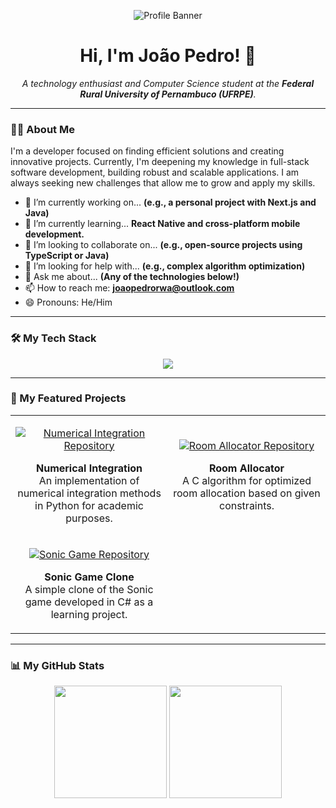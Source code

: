 <p align="center">
  <img src="https://path.to/your/banner-image.png" alt="Profile Banner" />
  </p>

<h1 align="center">Hi, I'm João Pedro! 👋</h1>
<p align="center">
  <em>A technology enthusiast and Computer Science student at the <strong>Federal Rural University of Pernambuco (UFRPE)</strong>.</em>
</p>

---

### 👨‍💻 About Me

<p>
  I'm a developer focused on finding efficient solutions and creating innovative projects. Currently, I'm deepening my knowledge in full-stack software development, building robust and scalable applications. I am always seeking new challenges that allow me to grow and apply my skills.
</p>

- 🔭 I’m currently working on... **(e.g., a personal project with Next.js and Java)**
- 🌱 I’m currently learning... **React Native and cross-platform mobile development.**
- 👯 I’m looking to collaborate on... **(e.g., open-source projects using TypeScript or Java)**
- 🤔 I’m looking for help with... **(e.g., complex algorithm optimization)**
- 💬 Ask me about... **(Any of the technologies below!)**
- 📫 How to reach me: **joaopedrorwa@outlook.com**
- 😄 Pronouns: He/Him

---

### 🛠️ My Tech Stack

<p align="center">
  <a href="https://skillicons.dev">
    <img src="https://skillicons.dev/icons?i=java,typescript,react,nextjs,postgres,git,github,vscode" />
    </a>
</p>

---

### 🚀 My Featured Projects

<table border="0" cellpadding="10">
  <tr border="0">
    <td width="50%" align="center">
      <p align="center">
        <a href="https://github.com/JoaoPedroAraujoSouza/numerical_integration" target="_blank">
          <img src="https://github-readme-stats.vercel.app/api/pin/?username=JoaoPedroAraujoSouza&repo=numerical_integration&theme=github_dark&show_owner=true" alt="Numerical Integration Repository">
        </a>
      </p>
      <p align="center">
        <strong>Numerical Integration</strong><br>
        An implementation of numerical integration methods in Python for academic purposes.
      </p>
    </td>
    <td width="50%" align="center">
      <p align="center">
        <a href="https://github.com/JoaoPedroAraujoSouza/room-allocator" target="_blank">
          <img src="https://github-readme-stats.vercel.app/api/pin/?username=JoaoPedroAraujoSouza&repo=room-allocator&theme=github_dark&show_owner=true" alt="Room Allocator Repository">
        </a>
      </p>
      <p align="center">
        <strong>Room Allocator</strong><br>
        A C algorithm for optimized room allocation based on given constraints.
      </p>
    </td>
  </tr>
  <tr border="0">
    <td width="50%" align="center">
      <p align="center">
        <a href="https://github.com/JoaoPedroAraujoSouza/Sonic-Game" target="_blank">
          <img src="https://github-readme-stats.vercel.app/api/pin/?username=JoaoPedroAraujoSouza&repo=Sonic-Game&theme=github_dark&show_owner=true" alt="Sonic Game Repository">
        </a>
      </p>
      <p align="center">
        <strong>Sonic Game Clone</strong><br>
        A simple clone of the Sonic game developed in C# as a learning project.
      </p>
    </td>
    <td width="50%" align="center">
      </td>
  </tr>
</table>

---

### 📊 My GitHub Stats

<p align="center">
  <img height="180em" src="https://github-readme-stats.vercel.app/api?username=JoaoPedroAraujoSouza&show_icons=true&theme=github_dark&include_all_commits=true&count_private=true"/>
  <img height="180em" src="https://github-readme-stats.vercel.app/api/top-langs/?username=JoaoPedroAraujoSouza&layout=compact&langs_count=7&theme=github_dark"/>
</p>
